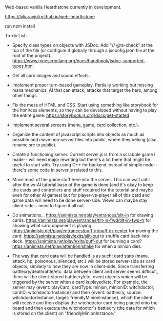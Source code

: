 Web-based vanilla Hearthstone currently in development. 


https://loliaravioli.github.io/web-hearthstone


run npm install

To-do List:

- Specify class types on objects with JSDoc. Add "// @ts-check" at the top of the file (or configure it globally through a jsconfig.json file at the root of the project). https://www.typescriptlang.org/docs/handbook/jsdoc-supported-types.html

- Get all card images and sound effects.

- Implement proper turn-based gameplay. Partially working but missing mana mechanics, AI that can attack, attacks that target the hero, among other things.

- Fix the mess of HTML and CSS. Start using something like storybook for the html/css elements, so they can be developed without having to play the entire game. https://storybook.js.org/docs/get-started

- Implement several screens (menu, game, card collection, etc.).

- Organize the content of javascript scripts into objects as much as possible and move non-server files into public, where they belong (also rename src to public).

- Create a functioning server. Current server.js is from a scrabble game I made-- will need major rewriting but there's a lot there that might be useful to start with. Try using C++ for backend instead of simple node-- there's some code in server.js related to this.

- Move most of the game stuff here into the server. This can wait until after the vs-AI tutorial base of the game is done (and it's okay to keep the cards and controllers and stuff required for the tutorial and maybe even for other AI games) but for player-vs-player all of this card and game data will need to be done server-side. Views can maybe stay client-side... need to figure it all out.

- Do animations... https://animista.net/play/entrances/slit-in for drawing cards. https://animista.net/play/entrances/tilt-in-fwd/tilt-in-fwd-tr for showing what card opponent is playing. https://animista.net/play/entrances/puff-in/puff-in-center for placing the card. https://animista.net/play/exits/slit-out to shuffle card back into deck. https://animista.net/play/exits/puff-out for burning a card? https://animista.net/play/attention/shake for when a minion dies.

- The way that card data will be handled is as such: card stats (mana, attack, hp, poisonous, silenced, etc.) will be stored server-side as card objects, similarly to how they are now in client-side. Since transferring battlecry/deathrattle/etc. data between client and server seems difficult, there will be client-stored battlecry/etc. event objects which will be triggered by the server when a card is played/etc. For example, the server may {event: playCard, cardType: minion, minionID: witchdoctor, cardID: witchdoctorInstance} and then {event: battlecry, source: witchdoctorInstance, target: friendlyMinionInstance}, which the client will receive and then display the witchdoctor card being placed onto the board and then execute the witchdoctor's battlecry (the data for which is stored on the client) on "friendlyMinionInstance."